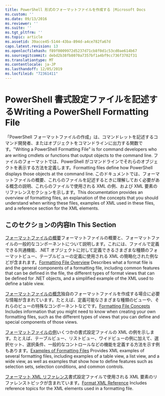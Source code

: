 ```yaml
---
title: PowerShell 形式のフォーマットファイルを作成する |Microsoft Docs
ms.custom: ''
ms.date: 09/13/2016
ms.reviewer: ''
ms.suite: ''
ms.tgt_pltfrm: ''
ms.topic: article
ms.assetid: 39acce45-5144-43ba-894d-a4ce782fa67d
caps.latest.revision: 13
ms.openlocfilehash: f89f0009972d5237d71cb8f0d1c53cd0ae614b67
ms.sourcegitcommit: debd2b38fb8070a7357bf1a4bf9cc736f3702f31
ms.translationtype: MT
ms.contentlocale: ja-JP
ms.lasthandoff: 12/05/2019
ms.locfileid: "72361411"
---
```

# <a name="writing-a-powershell-formatting-file"></a><span data-ttu-id="93553-102">PowerShell 書式設定ファイルを記述する</span><span class="sxs-lookup"><span data-stu-id="93553-102">Writing a PowerShell Formatting File</span></span>

<span data-ttu-id="93553-103">「PowerShell フォーマットファイルの作成」は、コマンドレットを記述するコマンド開発者、またはオブジェクトをコマンドラインに出力する関数です。</span><span class="sxs-lookup"><span data-stu-id="93553-103">"Writing a PowerShell Formatting File" is for command developers who are writing cmdlets or functions that output objects to the command line.</span></span> <span data-ttu-id="93553-104">ファイルのフォーマットでは、PowerShell がコマンドラインでそれらのオブジェクトを表示する方法を定義します。</span><span class="sxs-lookup"><span data-stu-id="93553-104">Formatting files define how PowerShell displays those objects at the command line.</span></span> <span data-ttu-id="93553-105">このドキュメントでは、フォーマットファイルの概要、これらのファイルを記述するときに理解しておく必要がある概念の説明、これらのファイルで使用される XML の例、および XML 要素のリファレンスセクションを示します。</span><span class="sxs-lookup"><span data-stu-id="93553-105">This documentation provides an overview of formatting files, an explanation of the concepts that you should understand when writing these files, examples of XML used in these files, and a reference section for the XML elements.</span></span>

## <a name="in-this-section"></a><span data-ttu-id="93553-106">このセクションの内容</span><span class="sxs-lookup"><span data-stu-id="93553-106">In This Section</span></span>

<span data-ttu-id="93553-107">[フォーマットファイルの概要](./formatting-file-overview.md)フォーマットファイルの概要と、フォーマットファイルの一般的なコンポーネントについて説明します。これには、ファイルで定義できる共通機能、.NET オブジェクトに対して定義できるさまざまな種類のフォーマットビュー、テーブルビューの定義に使用される XML の簡略化された例などが含まれます。</span><span class="sxs-lookup"><span data-stu-id="93553-107">[Formatting File Overview](./formatting-file-overview.md) Describes what a format file is and the general components of a formatting file, including common features that can be defined in the file, the different types of format views that can be defined for .NET objects, and a simplified example of the XML used to define a table view.</span></span>

<span data-ttu-id="93553-108">[フォーマットファイルの概念](./formatting-file-concepts.md)独自のフォーマットファイルを作成する場合に必要な情報が含まれています。たとえば、定義可能なさまざまな種類のビューや、それらのビューの特殊なコンポーネントなどです。</span><span class="sxs-lookup"><span data-stu-id="93553-108">[Formatting File Concepts](./formatting-file-concepts.md) Includes information that you might need to know when creating your own formatting files, such as the different types of views that you can define and special components of those views.</span></span>

<span data-ttu-id="93553-109">[フォーマットファイルの例](./examples-of-formatting-files.md)いくつかの書式設定ファイルの XML の例を示します。たとえば、テーブルビュー、リストビュー、ワイドビューの例に加えて、選択セット、選択条件、一般的なコントロールなどの機能を定義する方法を示す例もあります。</span><span class="sxs-lookup"><span data-stu-id="93553-109">[Examples of Formatting Files](./examples-of-formatting-files.md) Provides XML examples of several formatting files, including examples of a table view, a list view, and a wide view, as well as examples that show how to define features such as selection sets, selection conditions, and common controls.</span></span>

<span data-ttu-id="93553-110">[フォーマット XML リファレンス](./format-schema-xml-reference.md)書式設定ファイルで使用される XML 要素のリファレンストピックが含まれています。</span><span class="sxs-lookup"><span data-stu-id="93553-110">[Format XML Reference](./format-schema-xml-reference.md) Includes reference topics for the XML elements used in a formatting file.</span></span>
